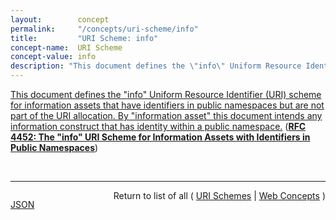 ```yaml
---
layout:        concept
permalink:     "/concepts/uri-scheme/info"
title:         "URI Scheme: info"
concept-name:  URI Scheme
concept-value: info
description: "This document defines the \"info\" Uniform Resource Identifier (URI) scheme for information assets that have identifiers in public namespaces but are not part of the URI allocation. By \"information asset\" this document intends any information construct that has identity within a public namespace."
---
```


[This document defines the "info" Uniform Resource Identifier (URI) scheme for information assets that have identifiers in public namespaces but are not part of the URI allocation. By "information asset" this document intends any information construct that has identity within a public namespace.](http://tools.ietf.org/html/rfc4452#section-1 "Read documentation for URI Scheme &#34;info&#34;") (**[RFC 4452: The "info" URI Scheme for Information Assets with Identifiers in Public Namespaces](/specs/IETF/RFC/4452 "This document defines the &#34;info&#34; Uniform Resource Identifier (URI) scheme for information assets with identifiers in public namespaces. Namespaces participating in the &#34;info&#34; URI scheme are regulated by an &#34;info&#34; Registry mechanism.")**)

<br/>
<hr/>

<p style="float : left"><a href="./info.json" title="JSON representing this particular Web Concept value">JSON</a></p>
<p style="text-align: right">Return to list of all ( <a href="../uri-scheme/">URI Schemes</a> | <a href="../">Web Concepts</a> )</p>
